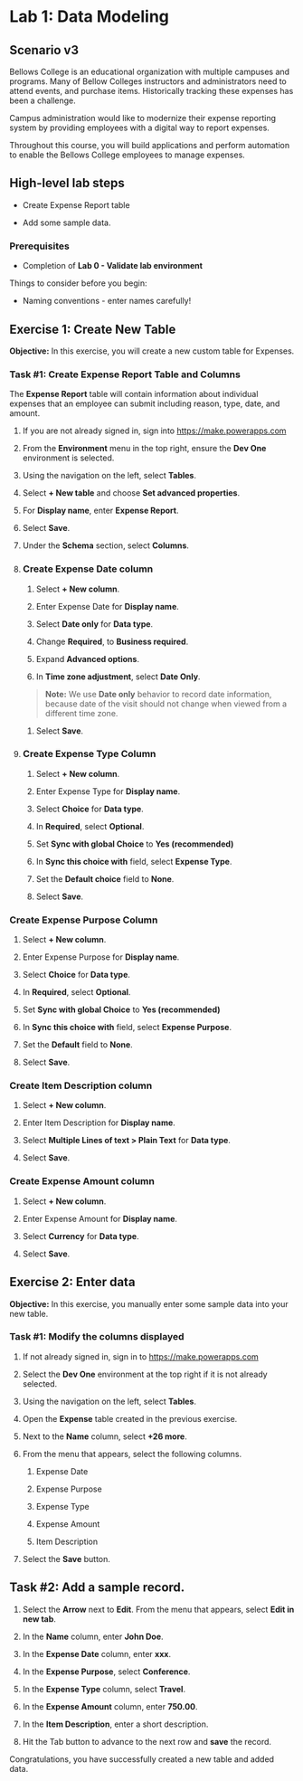 # Lab 1: Data Modeling

## Scenario v3

Bellows College is an educational organization with multiple campuses and programs. Many of Bellow Colleges instructors and administrators need to attend events, and purchase items. Historically tracking these expenses has been a challenge. 

Campus administration would like to modernize their expense reporting system by providing employees with a digital way to report expenses. 

Throughout this course, you will build applications and perform automation to enable the Bellows College employees to manage expenses.

## High-level lab steps

- Create Expense Report table

- Add some sample data. 

### Prerequisites

- Completion of **Lab 0 - Validate lab environment**

Things to consider before you begin:

- Naming conventions - enter names carefully!

## Exercise 1: Create New Table

**Objective:** In this exercise, you will create a new custom table for Expenses.

### Task #1: Create Expense Report Table and Columns

The **Expense Report** table will contain information about individual expenses that an employee can submit including reason, type, date, and amount.

1. If you are not already signed in, sign into https://make.powerapps.com

1. From the **Environment** menu in the top right, ensure the **Dev One** environment is selected.

1. Using the navigation on the left, select **Tables**.

1. Select **+ New table** and choose **Set advanced properties**.

1. For **Display name**, enter **Expense Report**.

1. Select **Save**.

1. Under the **Schema** section, select **Columns**.

1. ### Create Expense Date column

	1. Select **+ New column**.

	1. Enter Expense Date for **Display name**.

	1. Select **Date only** for **Data type**.

	1. Change **Required**, to **Business required**.

	1. Expand **Advanced options**.

	1. In **Time zone adjustment**, select **Date Only**.

	>**Note:** We use **Date only** behavior to record date information, because date of the visit should not change when viewed from a different time zone.

	1. Select **Save**.

1. ### Create Expense Type Column

	1. Select **+ New column**.

	1. Enter Expense Type for **Display name**.

	1. Select **Choice** for **Data type**.

	1. In **Required**, select **Optional**.

	1. Set **Sync with global Choice** to **Yes (recommended)**

	1. In **Sync this choice with** field, select **Expense Type**.

	1. Set the **Default choice** field to **None**.

	1. Select **Save**.

### Create Expense Purpose Column

1. Select **+ New column**.

1. Enter Expense Purpose for **Display name**.

1. Select **Choice** for **Data type**.

1. In **Required**, select **Optional**.

1. Set **Sync with global Choice** to **Yes (recommended)**

1. In **Sync this choice with** field, select **Expense Purpose**.

1. Set the **Default** field to **None**.

1. Select **Save**.

### Create Item Description column

1. Select **+ New column**.

1. Enter Item Description for **Display name**.

1. Select **Multiple Lines of text &gt; Plain Text** for **Data type**.

1. Select **Save**.

### Create Expense Amount column

1. Select **+ New column**.

1. Enter Expense Amount for **Display name**.

1. Select **Currency** for **Data type**.

1. Select **Save**.

 
## Exercise 2: Enter data

**Objective:** In this exercise, you manually enter some sample data into your new table. 

### Task #1: Modify the columns displayed

1. If not already signed in, sign in to https://make.powerapps.com

1. Select the **Dev One** environment at the top right if it is not already selected.

1. Using the navigation on the left, select **Tables**.

1. Open the **Expense** table created in the previous exercise.

1. Next to the **Name** column, select **+26 more**.

1. From the menu that appears, select the following columns.

	1. Expense Date

	1. Expense Purpose 

	1. Expense Type

	1. Expense Amount

	1. Item Description

1. Select the **Save** button.

## Task #2: Add a sample record.

1. Select the **Arrow** next to **Edit**. From the menu that appears, select **Edit in new tab**.

1. In the **Name** column, enter **John Doe**.

1. In the **Expense Date** column, enter **xxx**.

1. In the **Expense Purpose**, select **Conference**.

1. In the **Expense Type** column, select **Travel**.

1. In the **Expense Amount** column, enter **750.00**.

1. In the **Item Description**, enter a short description.

1. Hit the Tab button to advance to the next row and **save** the record.

Congratulations, you have successfully created a new table and added data.


